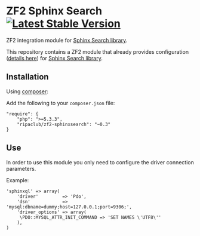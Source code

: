 ZF2 Sphinx Search [![Latest Stable Version](https://poser.pugx.org/ripaclub/zf2-sphinxsearch/v/stable.png)](https://packagist.org/packages/ripaclub/zf2-sphinxsearch)
=======================

ZF2 integration module for [Sphinx Search library](https://github.com/ripaclub/sphinxsearch).

This repository contains a ZF2 module that already provides configuration ([details here](https://github.com/ripaclub/sphinxsearch)) for [Sphinx Search library](https://github.com/ripaclub/sphinxsearch).

Installation
---

Using [composer](http://getcomposer.org/):

Add the following to your `composer.json` file:

    "require": {
        "php": ">=5.3.3",
        "ripaclub/zf2-sphinxsearch": "~0.3"
    }

Use
---

In order to use this module you only need to configure the driver connection parameters.

Example:

    'sphinxql' => array(
        'driver'         => 'Pdo',
        'dsn'            => 'mysql:dbname=dummy;host=127.0.0.1;port=9306;',
        'driver_options' => array(
         \PDO::MYSQL_ATTR_INIT_COMMAND => 'SET NAMES \'UTF8\''
        ),
    )
